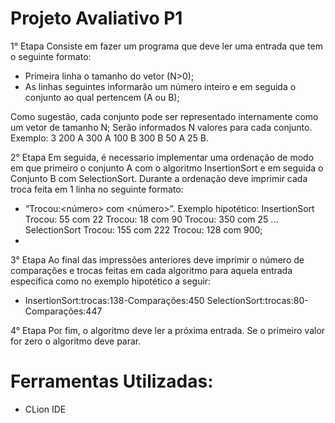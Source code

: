 # Projeto Avaliativo P1

1° Etapa
  Consiste em fazer um programa que deve ler uma entrada que tem o seguinte formato:
  - Primeira linha o tamanho do vetor (N>0);
  - As linhas seguintes informarão um número inteiro e em seguida o conjunto ao qual pertencem (A ou B);

 Como sugestão, cada conjunto pode ser representado internamente como um vetor de tamanho N; Serão informados N valores para cada conjunto. Exemplo: 3 200 A 300 A 100 B 300 B 50 A 25 B.
 
2° Etapa
  Em seguida, é necessario implementar uma ordenação de modo em que primeiro o conjunto A com o algoritmo InsertionSort e em seguida o Conjunto B com SelectionSort. Durante a ordenação deve imprimir cada troca feita em 1 linha no seguinte formato:
  - “Trocou:<número> com <número>”. Exemplo hipotético: InsertionSort Trocou: 55 com 22 Trocou: 18 com 90 Trocou: 350 com 25 ... SelectionSort Trocou: 155 com 222 Trocou: 128 com 900;
  - 
3° Etapa
  Ao final das impressões anteriores deve imprimir o número de comparações e trocas feitas em cada algoritmo para aquela entrada específica como no exemplo hipotético a seguir:
  - InsertionSort:trocas:138-Comparações:450 SelectionSort:trocas:80-Comparações:447

4° Etapa
 Por fim, o algoritmo deve ler a próxima entrada. Se o primeiro valor for zero o algoritmo deve parar.

# Ferramentas Utilizadas:
- CLion IDE
